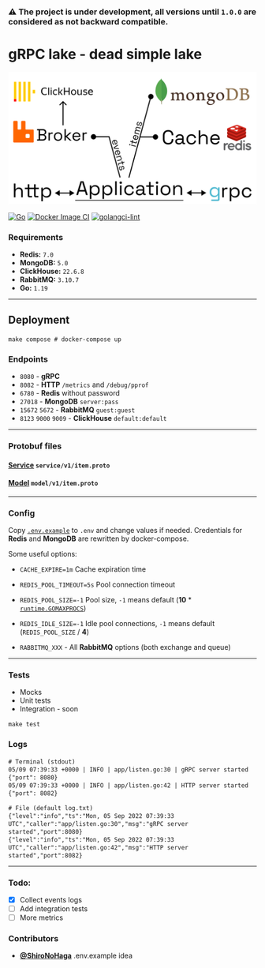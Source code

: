 ### ⚠️ The project is under development, all versions until `1.0.0` are considered as not backward compatible.

# gRPC lake - dead simple lake

![logo](api/logo.png)

[![Go](https://github.com/illiafox/grpc-lake/actions/workflows/go.yml/badge.svg)](https://github.com/illiafox/grpc-lake/actions/workflows/go.yml)
[![Docker Image CI](https://github.com/illiafox/grpc-lake/actions/workflows/docker-image.yml/badge.svg)](https://github.com/illiafox/grpc-lake/actions/workflows/docker-image.yml)
[![golangci-lint](https://github.com/illiafox/grpc-lake/actions/workflows/golangci-lint.yml/badge.svg)](https://github.com/illiafox/grpc-lake/actions/workflows/golangci-lint.yml)

### Requirements

* **Redis:** `7.0`
* **MongoDB:** `5.0`
* **ClickHouse:** `22.6.8`
* **RabbitMQ:** `3.10.7`
* **Go:** `1.19`

---

## Deployment

```shell
make compose # docker-compose up
```

### Endpoints

* `8080` - **gRPC**
* `8082` - **HTTP** `/metrics` and `/debug/pprof`
* `6780` - **Redis** without password
* `27018` - **MongoDB** `server:pass`
* `15672` `5672` - **RabbitMQ** `guest:guest`
* `8123` `9000` `9009` - **ClickHouse** `default:default`

---

### Protobuf files

#### [Service](api/item_service/service/v1/item.proto) `service/v1/item.proto`

#### [Model](api/item_service/model/v1/item.proto) `model/v1/item.proto`

---

### Config

Copy [`.env.example`](.env.example) to `.env` and change values if needed.
Credentials for **Redis** and **MongoDB** are rewritten by docker-compose.

Some useful options:

* `CACHE_EXPIRE=1m` Cache expiration time


* `REDIS_POOL_TIMEOUT=5s`  Pool connection timeout
* `REDIS_POOL_SIZE=-1` Pool size, `-1` means default (**10** * [`runtime.GOMAXPROCS`](https://pkg.go.dev/runtime#GOMAXPROCS))
* `REDIS_IDLE_SIZE=-1` Idle pool connections, `-1` means default (`REDIS_POOL_SIZE` / **4**)

* `RABBITMQ_XXX` - All **RabbitMQ** options (both exchange and queue)

---

### Tests

* Mocks
* Unit tests
* Integration - soon

``` shell
make test
```


### Logs

``` shell
# Terminal (stdout)
05/09 07:39:33 +0000 | INFO | app/listen.go:30 | gRPC server started {"port": 8080}
05/09 07:39:33 +0000 | INFO | app/listen.go:42 | HTTP server started {"port": 8082}
```

``` shell
# File (default log.txt)
{"level":"info","ts":"Mon, 05 Sep 2022 07:39:33 UTC","caller":"app/listen.go:30","msg":"gRPC server started","port":8080}
{"level":"info","ts":"Mon, 05 Sep 2022 07:39:33 UTC","caller":"app/listen.go:42","msg":"HTTP server started","port":8082}
```

---

### Todo:

* [x] Collect events logs
* [ ] Add integration tests
* [ ] More metrics

### Contributors

* [**@ShiroNoHaga**](https://github.com/ShiroNoHaga) .env.example idea
